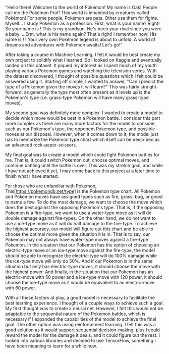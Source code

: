 "Hello there! Welcome to the world of Pokémon! My name is Oak! People call me the Pokémon Prof! This world is inhabited by creatures called Pokémon! For some people, Pokémon are pets. Other use them for fights. Myself… I study Pokémon as a profession. First, what is your name? Right! So your name is <player>! This is my grandson. He's been your rival since you were a baby. …Erm, what is his name again? That's right! I remember now! His name is <rival>! <player>! Your very own Pokémon legend is about to unfold! A world of dreams and adventures with Pokémon awaits! Let's go!"

After taking a course in Machine Learning, I felt it would be best create my own project to solidify what I learned. So I looked on Kaggle and eventually landed on this dataset. It piqued my interest as I spent much of my youth playing various Pokemon games and watching the television series. With the dataset discovered, I thought of possible questions which I felt could be answered using it. Starting off simple, I wanted to answer, "Can I predict the type of a Pokemon given the moves it will learn?" This was fairly straight-forward, as generally the type most often present as it levels up is the Pokemon's type (i.e. grass-type Pokemon will have many grass-type moves).

My second goal was definitely more complex. I wanted to create a model to decide which move would be best in a Pokemon battle. I consider this part more complex as there are many more factors for the model to consider, such as our Pokemon's type, the opponent Pokemon type, and possible moves at our disposal. However, when it comes down to it, the model just has to memorize the Pokemon type chart which itself can be described as an advanced rock-paper-scissors.

My final goal was to create a model which could fight Pokemon battles for me. That is, it could switch Pokemon out, choose optimal moves, and continue battling until the battle is over. This was my stretch goal, and while I have not achieved it yet, I may come back to this project at a later time to finish what I have started.

For those who are unfamiliar with Pokemon, This[https://pokemondb.net/type] is the Pokemon type chart. All Pokemon and Pokemon moves have assigned types such as fire, grass, bug, or ghost to name a few. To do the most damage, we want to choose the move which does the best against the opposing Pokemon's type. That is, if the opposing Pokemon is a fire-type, we want to use a water-type move as it will do double damage against fire-types. On the other hand, we do not want to use a ice-type move as it will do half damage to the fire-type. To achieve the highest accuracy, our model will figure out this chart and be able to choose the optimal move given the situation it is in. That is to say, our Pokemon may not always have water-type moves against a fire-type Pokemon. In the situation that our Pokemon has the option of choosing an electric-type move or an ice-type move against the fire-type, the model should be able to recognize the electric-type will do 100% damage while the ice-type move will only do 50%. And if our Pokemon is in the same situation but only has electric-type moves, it should choose the move with the highest power. And finally, in the situation that our Pokemon has an electric-move with 50 power and a ice-type move with 120 power, it should choose the ice-type move as it would be equivalent to an electric-move with 60 power.

With all these factors at play, a good model is necessary to facilitate the best learning experience. I thought of a couple ways to achieve such a goal. My first thought was to create a neural net. However, I felt this would not be adaptable to the sequential nature of the Pokemon battles, which is necessary if I expanded the capabilities of the model to achieve the final goal. The other option was using reinforcement learning. I felt this was a good solution as it would support sequential decision-making, plus I could reward the model for the damage it deals, and it could figure out the rest. I looked into various libraries and decided to use TensorFlow, something I have been meaning to learn for a while now.